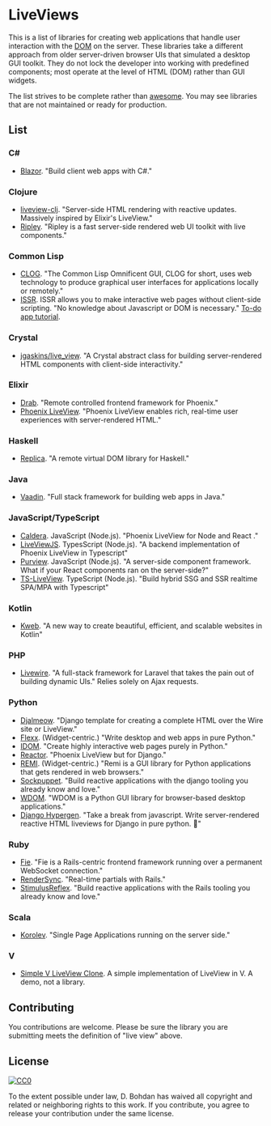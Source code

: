 # LiveViews

This is a list of libraries for creating web applications that handle user interaction with the [DOM](https://en.wikipedia.org/wiki/Document\_Object\_Model) on the server.  These libraries take a different approach from older server-driven browser UIs that simulated a desktop GUI toolkit.  They do not lock the developer into working with predefined components; most operate at the level of HTML (DOM) rather than GUI widgets.

The list strives to be complete rather than [awesome](https://github.com/sindresorhus/awesome).  You may see libraries that are not maintained or ready for production.

## List

### C#

* [Blazor](https://dotnet.microsoft.com/apps/aspnet/web-apps/client).  "Build client web apps with C#."

### Clojure

* [liveview\-clj](https://github.com/prepor/liveview-clj). "Server-side HTML rendering with reactive updates. Massively inspired by Elixir's LiveView."
* [Ripley](https://github.com/tatut/ripley). "Ripley is a fast server-side rendered web UI toolkit with live components."

### Common Lisp

* [CLOG](https://github.com/rabbibotton/clog).  "The Common Lisp Omnificent GUI, CLOG for short, uses web technology to produce graphical user interfaces for applications locally or remotely."
* [ISSR](https://github.com/interactive-ssr/client/blob/master/main.org/).  ISSR allows you to make interactive web pages without client-side scripting.  "No knowledge about Javascript or DOM is necessary."  [To-do app tutorial](http://cjackson.tk/todo-tutorial).

### Crystal

* [jgaskins/live\_view](https://github.com/jgaskins/live\_view).  "A Crystal abstract class for building server-rendered HTML components with client-side interactivity."

### Elixir

* [Drab](https://github.com/grych/drab).  "Remote controlled frontend framework for Phoenix."
* [Phoenix LiveView](https://github.com/phoenixframework/phoenix\_live\_view).  "Phoenix LiveView enables rich, real-time user experiences with server-rendered HTML."

### Haskell

* [Replica](https://github.com/pkamenarsky/replica).  "A remote virtual DOM library for Haskell."

### Java

* [Vaadin](https://vaadin.com). "Full stack framework for building web apps in Java."

### JavaScript/TypeScript

* [Caldera](https://github.com/calderajs/caldera-react).  JavaScript (Node.js).  "Phoenix LiveView for Node and React ."
* [LiveViewJS](https://github.com/floodfx/liveviewjs). TypesScript (Node.js). "A backend implementation of Phoenix LiveView in Typescript"
* [Purview](https://github.com/karthikv/purview).  JavaScript (Node.js).  "A server-side component framework. What if your React components ran on the server-side?"
* [TS-LiveView](https://github.com/beenotung/ts-liveview). TypeScript (Node.js). "Build hybrid SSG and SSR realtime SPA/MPA with Typescript"

### Kotlin

* [Kweb](http://docs.kweb.io/). "A new way to create beautiful, efficient, and scalable websites in Kotlin"

### PHP

* [Livewire](https://github.com/livewire/livewire).  "A full-stack framework for Laravel that takes the pain out of building dynamic UIs."  Relies solely on Ajax requests.

### Python

* [Djalmeow](https://github.com/tanrax/djalmeow). "Django template for creating a complete HTML over the Wire site or LiveView."
* [Flexx](https://github.com/flexxui/flexx).  (Widget-centric.)  "Write desktop and web apps in pure Python."
* [IDOM](https://github.com/idom-team/idom).  "Create highly interactive web pages purely in Python."
* [Reactor](https://github.com/edelvalle/reactor).  "Phoenix LiveView but for Django."
* [REMI](https://github.com/dddomodossola/remi).  (Widget-centric.)  "Remi is a GUI library for Python applications that gets rendered in web browsers."
* [Sockpuppet](https://github.com/jonathan-s/django-sockpuppet).  "Build reactive applications with the django tooling you already know and love."
* [WDOM](https://github.com/miyakogi/wdom).  "WDOM is a Python GUI library for browser-based desktop applications."
* [Django Hypergen](https://github.com/runekaagaard/django-hypergen/).  "Take a break from javascript. Write server-rendered reactive HTML liveviews for Django in pure python. 💫"

### Ruby

* [Fie](https://github.com/raen79/fie).  "Fie is a Rails-centric frontend framework running over a permanent WebSocket connection."
* [RenderSync](https://github.com/chrismccord/render\_sync).  "Real-time partials with Rails."
* [StimulusReflex](https://github.com/hopsoft/stimulus\_reflex).  "Build reactive applications with the Rails tooling you already know and love."

### Scala

* [Korolev](https://github.com/fomkin/korolev).  "Single Page Applications running on the server side."

### V

* [Simple V LiveView Clone](https://github.com/atomkirk/v-playground).  A simple implementation of LiveView in V.  A demo, not a library.

## Contributing

You contributions are welcome.  Please be sure the library you are submitting meets the definition of "live view" above.

## License

[![CC0](https://i.creativecommons.org/p/zero/1.0/88x31.png)](https://creativecommons.org/publicdomain/zero/1.0/)

To the extent possible under law, D. Bohdan has waived all copyright and related or neighboring rights to this work.  If you contribute, you agree to release your contribution under the same license.
